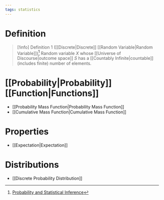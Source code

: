 ```yaml
---
tags: statistics
---
```


# Definition

> [!info] Definition 1 ([[Discrete|Discrete]] [[Random Variable|Random Variable]])[^1]
> Random variable $X$ whose [[Universe of Discourse|outcome space]] $S$ has a [[Countably Infinite|countable]] (includes finite) number of elements.

# [[Probability|Probability]] [[Function|Functions]]

- [[Probability Mass Function|Probability Mass Function]]
- [[Cumulative Mass Function|Cumulative Mass Function]]

# Properties

- [[Expectation|Expectation]]

# Distributions
- [[Discrete Probability Distribution]]

[^1]: [Probability and Statistical Inference](zotero://open-pdf/library/items/RM5FREYV?page=52)